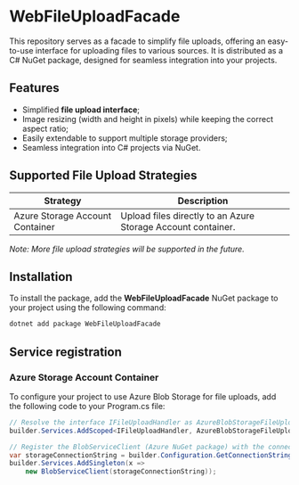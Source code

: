 # WebFileUploadFacade

This repository serves as a facade to simplify file uploads, offering an easy-to-use interface for uploading files to various sources. It is distributed as a C# NuGet package, designed for seamless integration into your projects.

## Features

- Simplified **file upload interface**;
- Image resizing (width and height in pixels) while keeping the correct aspect ratio;
- Easily extendable to support multiple storage providers;
- Seamless integration into C# projects via NuGet.

## Supported File Upload Strategies

| Strategy                        | Description                                                                 |
|----------------------------------|-----------------------------------------------------------------------------|
| Azure Storage Account Container  | Upload files directly to an Azure Storage Account container.                 |

_Note: More file upload strategies will be supported in the future._

## Installation

To install the package, add the **WebFileUploadFacade** NuGet package to your project using the following command:

```bash
dotnet add package WebFileUploadFacade
```

## Service registration
### Azure Storage Account Container
To configure your project to use Azure Blob Storage for file uploads, add the following code to your Program.cs file:

```C#
// Resolve the interface IFileUploadHandler as AzureBlobStorageFileUpload
builder.Services.AddScoped<IFileUploadHandler, AzureBlobStorageFileUpload>();
```

```C#
// Register the BlobServiceClient (Azure NuGet package) with the connection string of your Azure Storage Account
var storageConnectionString = builder.Configuration.GetConnectionString("StorageAccountConnectionString");
builder.Services.AddSingleton(x =>
    new BlobServiceClient(storageConnectionString));
```
